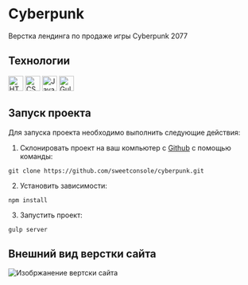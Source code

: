 # Cyberpunk

Верстка лендинга по продаже игры Cyberpunk 2077

## Технологии

<div id="steck" align="left">
  <img src="https://cdn.jsdelivr.net/gh/devicons/devicon@latest/icons/html5/html5-original.svg" width="30" height="30" alt="HTML" />
  <img src="https://cdn.jsdelivr.net/gh/devicons/devicon@latest/icons/css3/css3-original.svg" width="30" height="30" alt="CSS" />
  <img src="https://cdn.jsdelivr.net/gh/devicons/devicon@latest/icons/javascript/javascript-original.svg" width="30" height="30" alt="JavaScript" />   
  <img src="https://cdn.jsdelivr.net/gh/devicons/devicon@latest/icons/gulp/gulp-plain.svg" width="30" height="30" alt="Gulp" />
</div>

## Запуск проекта

Для запуска проекта необходимо выполнить следующие действия:

1. Склонировать проект на ваш компьютер с [Github](https://github.com/sweetconsole/cyberpunk) с помощью команды:
```
git clone https://github.com/sweetconsole/cyberpunk.git
```
2. Установить зависимости:
```
npm install
```
3. Запустить проект:
```
gulp server
```

## Внешний вид верстки сайта

<img src="https://i.ibb.co/1f5p973g/sweetconsole-github-io-cyberpunk-dist.png" alt="Изобржанение вертски сайта" />
